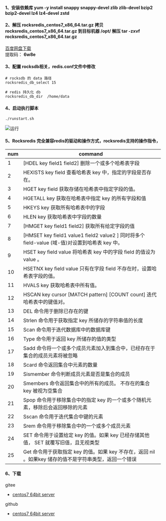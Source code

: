 #### 1、安装依赖库 yum -y install snappy snappy-devel zlib zlib-devel bzip2 bzip2-devel lz4 lz4-devel zstd

#### 2、解压 rocksredis_centos7_x86_64.tar.gz 拷贝rocksredis_centos7_x86_64.tar.gz 到目标机器 /opt/ 解压 tar -zxvf rocksredis_centos7_x86_64.tar.gz
[百度网盘下载](https://pan.baidu.com/s/1njZUdAQ6jm8ABbxWkanh1g)    
提取码： **6w8e**  

#### 3、配置 rocksdb相关，redis.conf文件中修改

```
# rocksdb 的 data 路径
rocksredis_db_select 15

# redis 持久化 db
rocksredis_db_dir  /home/data
```



#### 4、启动执行脚本

```
./runstart.sh
```

![运行](https://images.gitee.com/uploads/images/2021/0506/141251_64f8e766_1205442.png)

#### 5、Rocksredis 完全兼容redis的驱动和操作方式，rocksredis支持的操作指令，

| num  | command                                                      |
| ---- | ------------------------------------------------------------ |
| 1    | [HDEL key field1 field2] 删除一个或多个哈希表字段            |
| 2    | HEXISTS key field 查看哈希表 key 中，指定的字段是否存在。    |
| 3    | HGET key field 获取存储在哈希表中指定字段的值。              |
| 4    | HGETALL key 获取在哈希表中指定 key 的所有字段和值            |
| 5    | HKEYS key 获取所有哈希表中的字段                             |
| 6    | HLEN key 获取哈希表中字段的数量                              |
| 7    | [HMGET key field1 field2] 获取所有给定字段的值               |
| 8    | [HMSET key field1 value1 field2 value2 ] 同时将多个 field-value (域-值)对设置到哈希表 key 中。 |
| 9    | HSET key field value 将哈希表 key 中的字段 field 的值设为 value 。 |
| 10   | HSETNX key field value 只有在字段 field 不存在时，设置哈希表字段的值。 |
| 11   | HVALS key 获取哈希表中所有值。                               |
| 12   | HSCAN key cursor [MATCH pattern] [COUNT count] 迭代哈希表中的键值对。 |
| 13   | DEL 命令用于删除已存在的键                                   |
| 14   | Strlen 命令用于获取指定 key 所储存的字符串值的长度           |
| 15   | Scan 命令用于迭代数据库中的数据库键                          |
| 16   | Type 命令用于返回 key 所储存的值的类型                       |
| 17   | Sadd 命令将一个或多个成员元素加入到集合中，已经存在于集合的成员元素将被忽略 |
| 18   | Scard 命令返回集合中元素的数量                               |
| 19   | Sismember 命令判断成员元素是否是集合的成员                   |
| 20   | Smembers 命令返回集合中的所有的成员。 不存在的集合 key 被视为空集合 |
| 21   | Spop 命令用于移除集合中的指定 key 的一个或多个随机元素，移除后会返回移除的元素 |
| 22   | Sscan 命令用于迭代集合中键的元素                             |
| 23   | Srem 命令用于移除集合中的一个或多个成员元素                  |
| 24   | SET 命令用于设置给定 key 的值。如果 key 已经存储其他值， SET 就覆写旧值，且无视类型 |
| 25   | Get 命令用于获取指定 key 的值。如果 key 不存在，返回 nil 。如果key 储存的值不是字符串类型，返回一个错误 |



#### 6、下载

gitee

- [centos7 64bit server](https://gitee.com/RocksCloud/rocksredis_centos7_x86_64)



github

- [centos7 64bit server](https://github.com/RocksCloud/rocksredis_centos7_x86_64)


